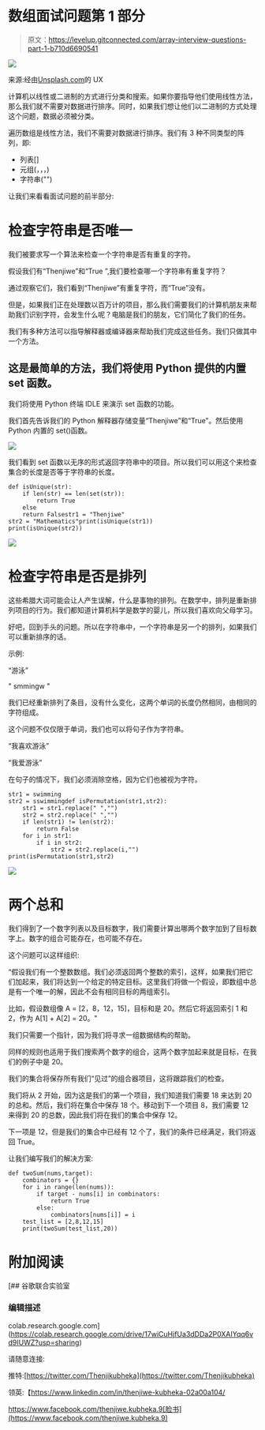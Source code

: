 # 数组面试问题第 1 部分

> 原文：<https://levelup.gitconnected.com/array-interview-questions-part-1-b710d6690541>

![](img/50a749bfc36f89c64af892e2a14599f6.png)

来源:经由[Unsplash.com](https://unsplash.com/photos/WCID2JWoxwE)的 UX

计算机以线性或二进制的方式进行分类和搜索。如果你要指导他们使用线性方法，那么我们就不需要对数据进行排序。同时，如果我们想让他们以二进制的方式处理这个问题，数据必须被分类。

遍历数组是线性方法，我们不需要对数据进行排序。我们有 3 种不同类型的阵列，即:

*   列表[]
*   元组(，，，)
*   字符串("")

让我们来看看面试问题的前半部分:

# 检查字符串是否唯一

我们被要求写一个算法来检查一个字符串是否有重复的字符。

假设我们有“Thenjiwe”和“True ”,我们要检查哪一个字符串有重复字符？

通过观察它们，我们看到“Thenjiwe”有重复字符，而“True”没有。

但是，如果我们正在处理数以百万计的项目，那么我们需要我们的计算机朋友来帮助我们识别字符，会发生什么呢？电脑是我们的朋友，它们简化了我们的任务。

我们有多种方法可以指导解释器或编译器来帮助我们完成这些任务。我们只做其中一个方法。

## 这是最简单的方法，我们将使用 Python 提供的内置 set 函数。

我们将使用 Python 终端 IDLE 来演示 set 函数的功能。

我们首先告诉我们的 Python 解释器存储变量“Thenjiwe”和“True”。然后使用 Python 内置的 set()函数。

![](img/3f0b1a1386d83c3ad22393d0a20829da.png)

我们看到 set 函数以无序的形式返回字符串中的项目。所以我们可以用这个来检查集合的长度是否等于字符串的长度。

```
def isUnique(str):
    if len(str) == len(set(str)):
        return True
    else
    return Falsestr1 = "Thenjiwe"
str2 = "Mathematics"print(isUnique(str1))
print(isUnique(str2))
```

![](img/6ece147c851c0a48d398bcbe3c27457c.png)

# 检查字符串是否是排列

这些希腊大词可能会让人产生误解，什么是事物的排列。在数学中，排列是重新排列项目的行为。我们都知道计算机科学是数学的婴儿，所以我们喜欢向父母学习。

好吧，回到手头的问题。所以在字符串中，一个字符串是另一个的排列，如果我们可以重新排序的话。

示例:

“游泳”

" smmingw "

我们已经重新排列了条目，没有什么变化，这两个单词的长度仍然相同，由相同的字符组成。

这个问题不仅仅限于单词，我们也可以将句子作为字符串。

“我喜欢游泳”

“我爱游泳”

在句子的情况下，我们必须消除空格，因为它们也被视为字符。

```
str1 = swimming
str2 = sswimmingdef isPermutation(str1,str2):
    str1 = str1.replace(" ","")
    str2 = str2.replace(" ","")
    if len(str1) != len(str2):
        return False
    for i in str1:
        if i in str2:
            str2 = str2.replace(i,"")
print(isPermutation(str1,str2)
```

![](img/b389a98e3429e42b0b050479a33173fe.png)

# 两个总和

我们得到了一个数字列表以及目标数字，我们需要计算出哪两个数字加到了目标数字上。数字的组合可能存在，也可能不存在。

这个问题可以这样组织:

“假设我们有一个整数数组。我们必须返回两个整数的索引，这样，如果我们把它们加起来，我们将达到一个给定的特定目标。这里我们将做一个假设，即数组中总是有一个唯一的解，因此不会有相同目标的两组索引。

比如，假设数组像 A = [2，8，12，15]，目标和是 20。然后它将返回索引 1 和 2，作为 A[1] + A[2] = 20。"

我们只需要一个指针，因为我们将寻求一组数据结构的帮助。

同样的规则也适用于我们搜索两个数字的组合，这两个数字加起来就是目标，在我们的例子中是 20。

我们的集合将保存所有我们“见过”的组合器项目，这将跟踪我们的检查。

我们将从 2 开始，因为这是我们的第一个项目，我们知道我们需要 18 来达到 20 的总和。然后，我们将在集合中保存 18 个。移动到下一个项目 8，我们需要 12 来得到 20 的总数，因此我们将在我们的集合中保存 12。

下一项是 12，但是我们的集合中已经有 12 个了，我们的条件已经满足，我们将返回 True。

让我们编写我们的解决方案:

```
def twoSum(nums,target):
    combinators = {}
    for i in range(len(nums)):
        if target - nums[i] in combinators:
            return True
        else:
            combinators[nums[i]] = i
    test_list = [2,8,12,15]
    print(twoSum(test_list,20))
```

# 附加阅读

[](https://colab.research.google.com/drive/17wiCuHjfUa3dDDa2P0XAIYqq6vd9IUWZ?usp=sharing) [## 谷歌联合实验室

### 编辑描述

colab.research.google.com](https://colab.research.google.com/drive/17wiCuHjfUa3dDDa2P0XAIYqq6vd9IUWZ?usp=sharing) 

请随意连接:

推特:[https://twitter.com/Thenjikubheka](https://twitter.com/Thenjikubheka)

领英:【https://www.linkedin.com/in/thenjiwe-kubheka-02a00a104/ 

https://www.facebook.com/thenjiwe.kubheka.9[脸书](https://www.facebook.com/thenjiwe.kubheka.9)
